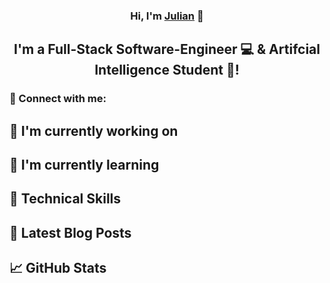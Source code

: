 <h3 align="center">
    Hi, I'm <a href="https://julian-steiner.net" target="_blank" rel="noreferrer">Julian</a> 👋
</h3>

<h2 align="center">
I'm a Full-Stack Software-Engineer 💻 & Artifcial Intelligence Student 🧠!
</h2> 

### 🤝 Connect with me:

## 🔭 I'm currently working on

## 🌱 I'm currently learning

## 💼 Technical Skills

## 📝 Latest Blog Posts

## 📈 GitHub Stats
